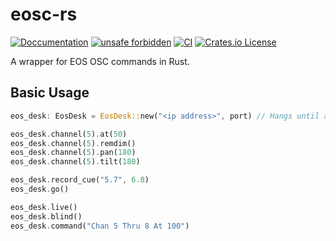 # eosc-rs

[![Doccumentation](https://img.shields.io/docsrs/eosc-rs)](https://docs.rs/eosc-rs/latest/eosc_rs/)
[![unsafe forbidden](https://img.shields.io/badge/unsafe-forbidden-success.svg)](https://github.com/rust-secure-code/safety-dance/)
[![CI](https://github.com/zax71/eosc-rs/actions/workflows/publish.yml/badge.svg?branch=main)](https://github.com/zax71/eosc-rs/actions/workflows/publish.yml)
[![Crates.io License](https://img.shields.io/crates/l/eosc-rs)](https://github.com/zax71/eosc-rs/blob/main/LICENSE)

A wrapper for EOS OSC commands in Rust.

## Basic Usage

```rs
eos_desk: EosDesk = EosDesk::new("<ip address>", port) // Hangs until a ping is returned, or returns None at timeout

eos_desk.channel(5).at(50)
eos_desk.channel(5).remdim()
eos_desk.channel(5).pan(180)
eos_desk.channel(5).tilt(180)

eos_desk.record_cue("5.7", 6.8)
eos_desk.go()

eos_desk.live()
eos_desk.blind()
eos_desk.command("Chan 5 Thru 8 At 100")


```

